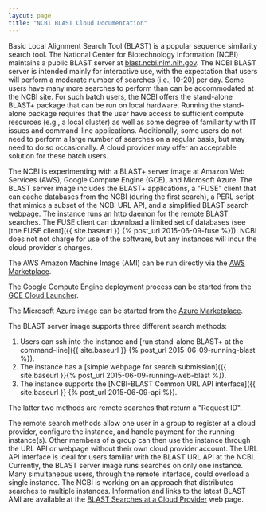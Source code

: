 ```yaml
---
layout: page
title: "NCBI BLAST Cloud Documentation"
---
```


Basic Local Alignment Search Tool (BLAST) is a popular sequence similarity
search tool. The National Center for Biotechnology Information (NCBI) maintains
a public BLAST server at
[blast.ncbi.nlm.nih.gov](http://blast.ncbi.nlm.nih.gov). The NCBI BLAST server
is intended mainly for interactive use, with the expectation that users will
perform a moderate number of searches (i.e., 10-20) per day. Some users have
many more searches to perform than can be accommodated at the NCBI site. For
such batch users, the NCBI offers the stand-alone BLAST+ package that can be
run on local hardware. Running the stand-alone package requires that the user
have access to sufficient compute resources (e.g., a local cluster) as well as
some degree of familiarity with IT issues and command-line applications.
Additionally, some users do not need to perform a large number of searches on a
regular basis, but may need to do so occasionally. A cloud provider may offer
an acceptable solution for these batch users.

The NCBI is experimenting with a BLAST+ server image at Amazon Web Services
(AWS), Google Compute Engine (GCE), and Microsoft Azure.  The BLAST server
image includes the BLAST+ applications, a "FUSE" client that can cache
databases from the NCBI (during the first search), a PERL script that mimics a
subset of the NCBI URL API, and a simplified BLAST search webpage. The instance
runs an http daemon for the remote BLAST searches. The FUSE client can download
a limited set of databases (see [the FUSE client]({{ site.baseurl }} {% post_url 2015-06-09-fuse %})). NCBI does not not charge for use of the software, but any instances will
incur the cloud provider's charges.

The AWS Amazon Machine Image (AMI) can be run directly via the [AWS
Marketplace](https://aws.amazon.com/marketplace/pp/B00N44P7L6).

The Google Compute Engine deployment process can be started from the [GCE Cloud
Launcher](https://console.developers.google.com/project/_/launcher/details/click-to-deploy-images/ncbiblast). 

The Microsoft Azure image can be started from the [Azure
Marketplace](https://azure.microsoft.com/en-us/marketplace/partners/ncbi/ncbi-free-2-2-31/).

The BLAST server image supports three different search methods:

1. Users can ssh into the instance and [run stand-alone BLAST+ at the
command-line]({{ site.baseurl }} {% post_url 2015-06-09-running-blast %}). 
1. The instance has a [simple webpage for search submission]({{ site.baseurl }}{% post_url 2015-06-09-running-web-blast %}). 
1. The instance supports the [NCBI-BLAST Common URL API interface]({{ site.baseurl }} {% post_url 2015-06-09-api %}). 

The latter two methods are remote searches that return a "Request ID".

The remote search methods allow one user in a group to register at a cloud
provider, configure the instance, and handle payment for the running
instance(s). Other members of a group can then use the instance through the URL
API or webpage without their own cloud provider account. The URL API interface
is ideal for users familiar with the BLAST URL API at the NCBI. Currently, the
BLAST server image runs searches on only one instance. Many simultaneous users,
through the remote interface, could overload a single instance. The NCBI is
working on an approach that distributes searches to multiple instances.
Information and links to the latest BLAST AMI are available at the [BLAST
Searches at a Cloud
Provider](http://blast.ncbi.nlm.nih.gov/Blast.cgi?CMD=Web&PAGE_TYPE=BlastDocs&DOC_TYPE=CloudBlast)
web page.
